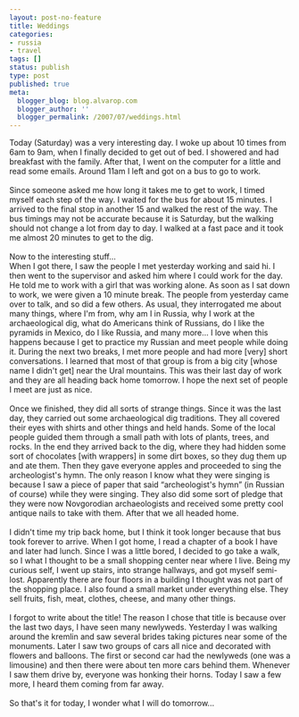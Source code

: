 ```yaml
---
layout: post-no-feature
title: Weddings
categories:
- russia
- travel
tags: []
status: publish
type: post
published: true
meta:
  blogger_blog: blog.alvarop.com
  blogger_author: ''
  blogger_permalink: /2007/07/weddings.html
---
```

Today (Saturday) was a very interesting day. I woke up about 10 times from 6am to 9am, when I finally decided to get out of bed. I showered and had breakfast with the family. After that, I went on the computer for a little and read some emails. Around 11am I left and got on a bus to go to work.<br /><br />Since someone asked me how long it takes me to get to work, I timed myself each step of the way. I waited for the bus for about 15 minutes. I arrived to the final stop in another 15 and walked the rest of the way. The bus timings may not be accurate because it is Saturday, but the walking should not change a lot from day to day. I walked at a fast pace and it took me almost 20 minutes to get to the dig.<br /><br />Now to the interesting stuff...<br />When I got there, I saw the people I met yesterday working and said hi. I then went to the supervisor and asked him where I could work for the day. He told me to work with a girl that was working alone. As soon as I sat down to work, we were given a 10 minute break. The people from yesterday came over to talk, and so did a few others. As usual, they interrogated me about many things, where I'm from, why  am I in Russia, why I work at the archaeological dig, what do Americans think of Russians, do I like the pyramids in Mexico, do I like Russia, and many more... I love when this happens because I get to practice my Russian and meet people while doing it. During the next two breaks, I met more people and had more [very] short conversations. I learned that most of that group is from a big city [whose name I didn't get] near the Ural mountains. This was their last day of work and they are all heading back home tomorrow. I hope the next set of people I meet are just as nice.<br /><br />Once we finished, they did all sorts of strange things. Since it was the last day, they carried out some archaeological dig traditions. They all covered their eyes with shirts and other things and held hands. Some of the local people guided them through a small path with lots of plants, trees, and rocks. In the end they arrived back to the dig, where they had hidden some sort of chocolates [with wrappers] in some dirt boxes, so they dug them up and ate them. Then they gave everyone apples and proceeded to sing the archeologist's hymn. The only reason I know what they were singing is because I saw a piece of paper that said “archeologist's hymn” (in Russian of course) while they were singing. They also did some sort of pledge that they were now Novgorodian archaeologists and received some pretty cool antique nails to take with them. After that we all headed home.<br /><br />I didn't time my trip back home, but I think it took longer because that bus took forever to arrive. When I got home, I read a chapter of a book I have and later had lunch. Since I was a little bored, I decided to go take a walk, so I what I thought to be a small shopping center near where I live. Being my curious self, I went up stairs, into strange hallways, and got myself semi-lost. Apparently there are four floors in a building I thought was not part of the shopping place. I also found a small market under everything else. They sell fruits, fish, meat, clothes, cheese, and many other things. <br /><br />I forgot to write about the title! The reason I chose that title is because over the last two days, I have seen many newlyweds. Yesterday I was walking around the kremlin and saw several brides taking pictures near some of the monuments. Later I saw two groups of cars all nice and decorated with flowers and balloons. The first or second car had the newlyweds (one was a limousine) and then there were about ten more cars behind them. Whenever I saw them drive by, everyone was honking their horns. Today I saw a few more, I heard them coming from far away.<br /><br />So that's it for today, I wonder what I will do tomorrow...
